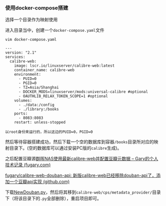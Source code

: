 ### 使用docker-compose搭建

选择一个目录作为映射使用

进入目录当中，创建一个`docker-compose.yaml`文件

```shell
vim docker-compose.yaml
```



```shell
---
version: "2.1"
services:
  calibre-web:
    image: lscr.io/linuxserver/calibre-web:latest
    container_name: calibre-web
    environment:
      - PUID=0
      - PGID=0
      - TZ=Asia/Shanghai
      - DOCKER_MODS=linuxserver/mods:universal-calibre #optional
      - OAUTHLIB_RELAX_TOKEN_SCOPE=1 #optional
    volumes:
      - ./data:/config
      - ./library:/books
    ports:
      - 8083:8083
    restart: unless-stopped
```

```
以root身份来运行的，所以这边的PUID=0，PGID=0
```

然后等待容器搭建成功，然后下载一个空的数据库到容器`/books`目录所对应的映射目录下。(空的数据库可以通过安装PC版的`calibre`生成)。



之后配置豆瓣源[群晖NAS使用最新calibre-web并配置豆瓣元数据 – Gary的个人技术记录 (fugary.com)](https://fugary.com/?p=238)

[fugary/calibre-web-douban-api: 新版calibre-web已经移除douban-api了，添加一个豆瓣api实现 (github.com)](https://github.com/fugary/calibre-web-douban-api)

下载[NewDouban.py](https://github.com/fugary/calibre-web-douban-api/releases/download/v1.1.0/NewDouban.py)，然后将其移到`calibre-web/cps/metadata_provider/`目录下（将该目录下的`.py`全部删除），重启项目即可。